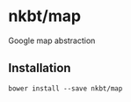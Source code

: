 nkbt/map
=================

Google map abstraction


Installation
-

    bower install --save nkbt/map
